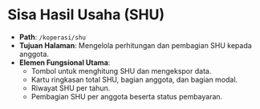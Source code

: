 # Sisa Hasil Usaha (SHU)

- **Path**: `/koperasi/shu`
- **Tujuan Halaman**: Mengelola perhitungan dan pembagian SHU kepada anggota.
- **Elemen Fungsional Utama**:
  - Tombol untuk menghitung SHU dan mengekspor data.
  - Kartu ringkasan total SHU, bagian anggota, dan bagian modal.
  - Riwayat SHU per tahun.
  - Pembagian SHU per anggota beserta status pembayaran.
